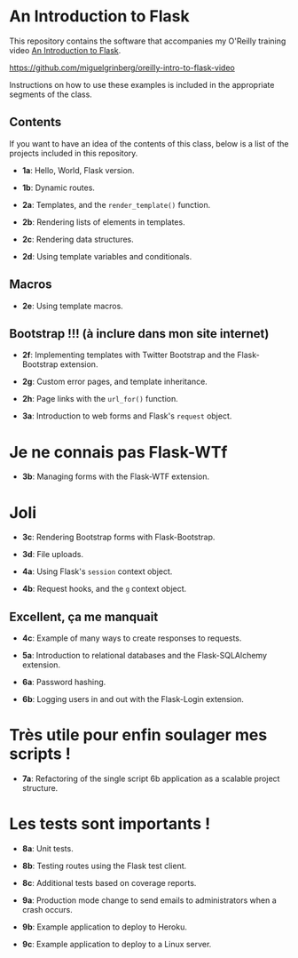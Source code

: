 An Introduction to Flask
========================

This repository contains the software that accompanies my O'Reilly training video [An Introduction to Flask](http://bit.ly/flaskintro).

https://github.com/miguelgrinberg/oreilly-intro-to-flask-video

Instructions on how to use these examples is included in the appropriate segments of the class.

Contents
--------

If you want to have an idea of the contents of this class, below is a list of the projects included in this repository.

- **1a**: Hello, World, Flask version.
- **1b**: Dynamic routes.

- **2a**: Templates, and the `render_template()` function.
- **2b**: Rendering lists of elements in templates.
- **2c**: Rendering data structures.
- **2d**: Using template variables and conditionals.
## Macros
- **2e**: Using template macros.
## Bootstrap !!! (à inclure dans mon site internet)
- **2f**: Implementing templates with Twitter Bootstrap and the Flask-Bootstrap extension.
- **2g**: Custom error pages, and template inheritance.
- **2h**: Page links with the `url_for()` function.

- **3a**: Introduction to web forms and Flask's `request` object.
# Je ne connais pas Flask-WTf
- **3b**: Managing forms with the Flask-WTF extension.
# Joli
- **3c**: Rendering Bootstrap forms with Flask-Bootstrap.
- **3d**: File uploads.

- **4a**: Using Flask's `session` context object.
- **4b**: Request hooks, and the `g` context object.
## Excellent, ça me manquait
- **4c**: Example of many ways to create responses to requests.

- **5a**: Introduction to relational databases and the Flask-SQLAlchemy extension.

- **6a**: Password hashing.
- **6b**: Logging users in and out with the Flask-Login extension.
# Très utile pour enfin soulager mes scripts !
- **7a**: Refactoring of the single script 6b application as a scalable project structure.

# Les tests sont importants !
- **8a**: Unit tests.

- **8b**: Testing routes using the Flask test client.
- **8c**: Additional tests based on coverage reports.

- **9a**: Production mode change to send emails to administrators when a crash occurs.
- **9b**: Example application to deploy to Heroku.
- **9c**: Example application to deploy to a Linux server.
